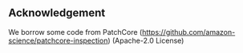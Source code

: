 ## Acknowledgement
We borrow some code from PatchCore (https://github.com/amazon-science/patchcore-inspection) (Apache-2.0 License)